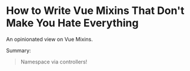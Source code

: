 How to Write Vue Mixins That Don't Make You Hate Everything
========

An opinionated view on Vue Mixins.

Summary:

> Namespace via controllers!

